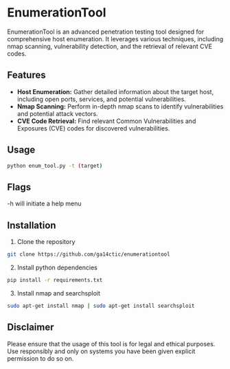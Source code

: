 # EnumerationTool

EnumerationTool is an advanced penetration testing tool designed for comprehensive host enumeration. It leverages various techniques, including nmap scanning, vulnerability detection, and the retrieval of relevant CVE codes.

## Features

- **Host Enumeration:** Gather detailed information about the target host, including open ports, services, and potential vulnerabilities.
- **Nmap Scanning:** Perform in-depth nmap scans to identify vulnerabilities and potential attack vectors.
- **CVE Code Retrieval:** Find relevant Common Vulnerabilities and Exposures (CVE) codes for discovered vulnerabilities.

## Usage

```bash
python enum_tool.py -t (target)
```

## Flags

-h will initiate a help menu

## Installation

1. Clone the repository
```bash
git clone https://github.com/ga14ctic/enumerationtool
```
2. Install python dependencies
```bash
pip install -r requirements.txt
```
3. Install nmap and searchsploit
```bash
sudo apt-get install nmap | sudo apt-get install searchsploit
```

## Disclaimer

Please ensure that the usage of this tool is for legal and ethical purposes. Use responsibly and only on systems you have been given explicit permission to do so on.
